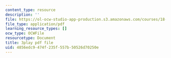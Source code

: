 ```yaml
---
content_type: resource
description: ''
file: https://ol-ocw-studio-app-production.s3.amazonaws.com/courses/18-06sc-linear-algebra-fall-2011/4856edc9474f235f557b50526d70250e_3cMyj8EKFGo.pdf
file_type: application/pdf
learning_resource_types: []
ocw_type: OCWFile
resourcetype: Document
title: 3play pdf file
uid: 4856edc9-474f-235f-557b-50526d70250e
---
```

